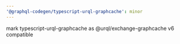 ```yaml
---
'@graphql-codegen/typescript-urql-graphcache': minor
---
```


mark typescript-urql-graphcache as @urql/exchange-graphcache v6 compatible
